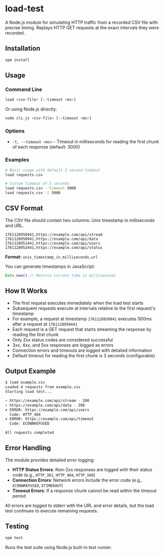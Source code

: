 # load-test

A Node.js module for simulating HTTP traffic from a recorded CSV file with precise timing. Replays HTTP GET requests at the exact intervals they were recorded.

## Installation

```bash
npm install
```

## Usage

### Command Line

```bash
load <csv-file> [--timeout <ms>]
```

Or using Node.js directly:

```bash
node cli.js <csv-file> [--timeout <ms>]
```

### Options

- `-t, --timeout <ms>` - Timeout in milliseconds for reading the first chunk of each response (default: 3000)

### Examples

```bash
# Basic usage with default 3 second timeout
load requests.csv

# Custom timeout of 5 seconds
load requests.csv --timeout 5000
load requests.csv -t 5000
```

## CSV Format

The CSV file should contain two columns: Unix timestamp in milliseconds and URL.

```csv
1761128950441,https://example.com/api/stream
1761128950941,https://example.com/api/data
1761128951441,https://example.com/api/users
1761128952441,https://example.com/api/status
```

**Format:** `unix_timestamp_in_milliseconds,url`

You can generate timestamps in JavaScript:
```javascript
Date.now() // Returns current time in milliseconds
```

## How It Works

- The first request executes immediately when the load test starts
- Subsequent requests execute at intervals relative to the first request's timestamp
- For example, a request at timestamp `1761128950941` executes 500ms after a request at `1761128950441`
- Each request is a GET request that starts streaming the response by reading the first chunk
- Only 2xx status codes are considered successful
- 3xx, 4xx, and 5xx responses are logged as errors
- Connection errors and timeouts are logged with detailed information
- Default timeout for reading the first chunk is 3 seconds (configurable)

## Output Example

```bash
$ load example.csv
Loaded 4 requests from example.csv
Starting load test...

✓ https://example.com/api/stream - 200
✓ https://example.com/api/data - 200
✗ ERROR: https://example.com/api/users
  Code: HTTP_404
✗ ERROR: https://example.com/api/timeout
  Code: ECONNREFUSED

All requests completed
```

## Error Handling

The module provides detailed error logging:

- **HTTP Status Errors**: Non-2xx responses are logged with their status code (e.g., `HTTP_301`, `HTTP_404`, `HTTP_500`)
- **Connection Errors**: Network errors include the error code (e.g., `ECONNREFUSED`, `ETIMEDOUT`)
- **Timeout Errors**: If a response chunk cannot be read within the timeout period

All errors are logged to stderr with the URL and error details, but the load test continues to execute remaining requests.

## Testing

```bash
npm test
```

Runs the test suite using Node.js built-in test runner.

